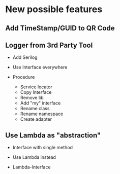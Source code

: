 # New possible features

## Add TimeStamp/GUID to QR Code

## Logger from 3rd Party Tool

* Add Serilog
* Use Interface everywhere

* Procedure
  * Service locator
  * Copy Interface
  * Remove lib
  * Add "my" interface
  * Rename class
  * Rename namespace
  * Create adapter



## Use Lambda as "abstraction"

* Interface with single method
* Use Lambda instead

* Lambda-Interface

